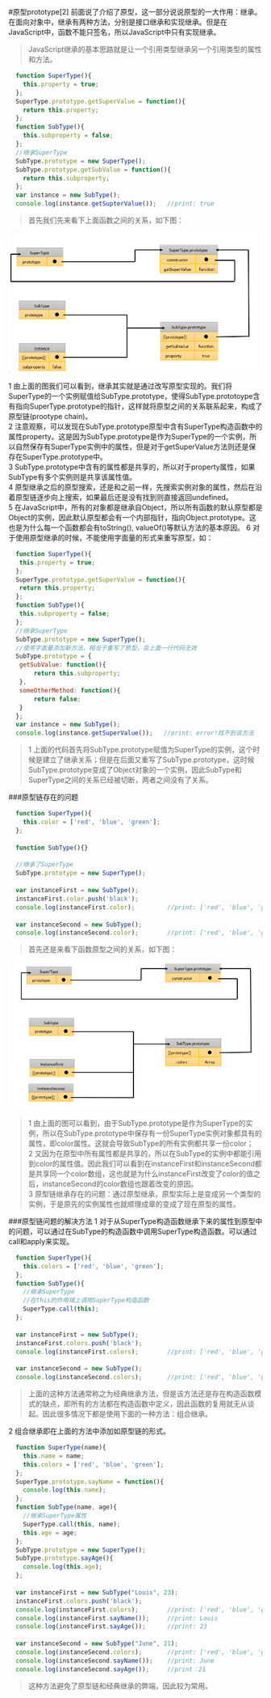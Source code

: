 #原型prototype[2]
 前面说了介绍了原型，这一部分说说原型的一大作用：继承。在面向对象中，继承有两种方法，分别是接口继承和实现继承。但是在JavaScript中，函数不能只签名，所以JavaScript中只有实现继承。
> JavaScript继承的基本思路就是让一个引用类型继承另一个引用类型的属性和方法。    

```JavaScript
  function SuperType(){
    this.property = true;
  };
  SuperType.prototype.getSuperValue = function(){
  	return this.property;
  };
  function SubType(){
    this.subproperty = false;
  };
  //继承SuperType
  SubType.prototype = new SuperType();
  SubType.prototype.getSubValue = function(){
    return this.subproperty;
  };
  var instance = new SubType();
  console.log(instance.getSupterValue());	//print: true
```
> 首先我们先来看下上面函数之间的关系，如下图：  

![上面代码的原型关系图](https://github.com/ScholatLouis/ScholatLouis.github.io/blob/master/BlogImg/prototype/prototypeThird.png)  

  1 由上面的图我们可以看到，继承其实就是通过改写原型实现的。我们将SuperType的一个实例赋值给SubType.prototype，使得SubType.prototoype含有指向SuperType.prototype的指针，这样就将原型之间的关系联系起来，构成了原型链(prootype chain)。  
  2 注意观察，可以发现在SubType.prototype原型中含有SuperType构造函数中的属性property。这是因为SubType.prototype是作为SuperType的一个实例，所以自然保存有SuperType实例中的属性，但是对于getSuperValue方法则还是保存在SuperType.prototype中。  
  3 SubType.prototype中含有的属性都是共享的，所以对于property属性，如果SubType有多个实例则是共享该属性值。  
  4 原型继承之后的原型搜索，还是和之前一样，先搜索实例对象的属性，然后在沿着原型链逐步向上搜索，如果最后还是没有找到则直接返回undefined。  
  5 在JavaScript中，所有的对象都是继承自Object，所以所有函数的默认原型都是Object的实例，因此默认原型都会有一个内部指针，指向Object.prototype。这也是为什么每一个函数都会有toString(), valueOf()等默认方法的基本原因。
  6 对于使用原型继承的时候，不能使用字面量的形式来重写原型，如：

 ```JavaScript
   function SuperType(){
   	this.property = true;
   };
   SuperType.prototype.getSuperValue = function(){
   	return this.property;
   };
   function SubType(){
   	this.subproperty = false;
   };
   //继承SuperType
   SubType.prototype = new SuperType();
   //使用字面量添加新方法，相当于重写了原型，会上面一行代码无效
   SubType.prototype = {
   	getSubValue: function(){
   		return this.subproperty;
   	},
   	someOtherMethod: function(){
   		return false;
   	}
   };
   var instance = new SubType();
   console.log(instance.getSuperValue());	//print: error!找不到该方法
 ```
> 1 上面的代码首先将SubType.prototype赋值为SuperType的实例，这个时候是建立了继承关系；但是在后面又重写了SubType.prototype，这时候SubType.prototype变成了Object对象的一个实例，因此SubType和SuperType之间的关系已经被切断，两者之间没有了关系。 

###原型链存在的问题
```JavaScript
  function SuperType(){
    this.color = ['red', 'blue', 'green'];
  };

  function SubType(){}

  //继承了SuperType
  SubType.prototype = new SuperType();

  var instanceFirst = new SubType();
  instanceFirst.color.push('black');
  console.log(instanceFirst.color);			//print: ['red', 'blue', 'green', 'black']

  var instanceSecond = new SubType();
  console.log(instanceSecond.color);		//print: ['red', 'blue', 'green', 'black']
```
> 首先还是来看下函数原型之间的关系，如下图：  

![上面代码的原型关系图](https://github.com/ScholatLouis/ScholatLouis.github.io/blob/master/BlogImg/prototype/prototypeForth.png)  

> 1 由上面的图可以看到，由于SubType.prototype是作为SuperType的实例，所以在SubType.prototype中保存有一份SuperType实例对象都具有的属性，即color属性。这就会导致SubType的所有实例都共享一份color；  
> 2 又因为在原型中所有属性都是共享的，所以在SubType的实例中都能引用到color的属性值。因此我们可以看到在instanceFirst和instanceSecond都是共享同一个color数组，这也就是为什么instanceFirst改变了color的值之后，instanceSecond的color数组也跟着改变的原因。    
> 3 原型链继承存在的问题：通过原型继承，原型实际上是变成另一个类型的实例，于是原先的实例属性也就顺理成章的变成了现在原型的属性。   

###原型链问题的解决方法
1 对于从SuperType构造函数继承下来的属性到原型中的问题，可以通过在SubType的构造函数中调用SuperType构造函数。可以通过call和apply来实现。
```JavaScript
  function SuperType(){
  	this.colors = ['red', 'blue', 'green'];
  };
  function SubType(){
  	//继承SuperType
  	//在this的作用域上调用SuperType构造函数
  	SuperType.call(this);
  };

  var instanceFirst = new SubType();
  instanceFirst.colors.push('black');
  console.log(instanceFirst.colors);		//print: ['red', 'blue', 'green', 'black']

  var instanceSecond = new SubType();
  console.log(instanceSecond.colors);		//print: ['red', 'blue', 'green']
```
> 上面的这种方法通常称之为经典继承方法，但是该方法还是存在构造函数模式的缺点，即所有的方法都在构造函数中定义，因此函数的复用就无从谈起。因此很多情况下都是使用下面的一种方法：组合继承。  

2 组合继承即在上面的方法中添加如原型链的形式。
```JavaScript
  function SuperType(name){
  	this.name = name;
  	this.colors = ['red', 'blue', 'green'];
  };
  SuperType.prototype.sayName = function(){
  	console.log(this.name);
  };
  function SubType(name, age){
  	//继承SuperType属性
  	SuperType.call(this, name);
  	this.age = age;
  };
  SubType.prototype = new SuperType();
  SubType.prototype.sayAge(){
  	console.log(this.age);
  };

  var instanceFirst = new SubType("Louis", 23);
  instanceFirst.colors.push('black');
  console.log(instanceFirst.colors);		//print: ['red', 'blue', 'green', 'black']
  console.log(instanceFirst.sayName());		//print: Louis
  console.log(instanceFirst.sayAge());		//print: 23

  var instanceSecond = new SubType("June", 21);
  console.log(instanceSecond.colors);		//print: ['red', 'blue', 'green']
  console.log(instanceSecond.sayName());	//print: June
  console.log(instanceSecond.sayAge());		//print：21
```
> 这种方法避免了原型链和经典继承的弊端，因此较为常用。
